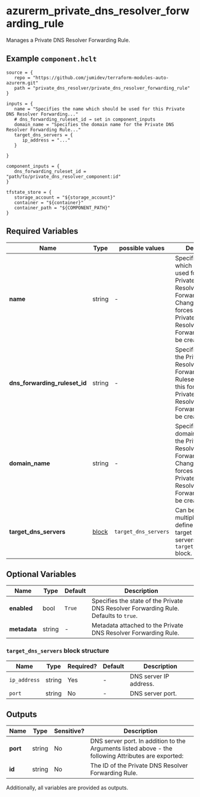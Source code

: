 # azurerm_private_dns_resolver_forwarding_rule

Manages a Private DNS Resolver Forwarding Rule.

## Example `component.hclt`

```hcl
source = {
   repo = "https://github.com/jumidev/terraform-modules-auto-azurerm.git"   
   path = "private_dns_resolver/private_dns_resolver_forwarding_rule"   
}

inputs = {
   name = "Specifies the name which should be used for this Private DNS Resolver Forwarding..."   
   # dns_forwarding_ruleset_id → set in component_inputs
   domain_name = "Specifies the domain name for the Private DNS Resolver Forwarding Rule..."   
   target_dns_servers = {
      ip_address = "..."      
   }
   
}

component_inputs = {
   dns_forwarding_ruleset_id = "path/to/private_dns_resolver_component:id"   
}

tfstate_store = {
   storage_account = "${storage_account}"   
   container = "${container}"   
   container_path = "${COMPONENT_PATH}"   
}

```

## Required Variables

| Name | Type |  possible values |  Description |
| ---- | --------- |  ----------- | ----------- |
| **name** | string |  -  |  Specifies the name which should be used for this Private DNS Resolver Forwarding Rule. Changing this forces a new Private DNS Resolver Forwarding Rule to be created. | 
| **dns_forwarding_ruleset_id** | string |  -  |  Specifies the ID of the Private DNS Resolver Forwarding Ruleset. Changing this forces a new Private DNS Resolver Forwarding Rule to be created. | 
| **domain_name** | string |  -  |  Specifies the domain name for the Private DNS Resolver Forwarding Rule. Changing this forces a new Private DNS Resolver Forwarding Rule to be created. | 
| **target_dns_servers** | [block](#target_dns_servers-block-structure) |  `target_dns_servers`  |  Can be specified multiple times to define multiple target DNS servers. Each `target_dns_servers` block. | 

## Optional Variables

| Name | Type |  Default  |  Description |
| ---- | --------- |  ----------- | ----------- |
| **enabled** | bool |  `True`  |  Specifies the state of the Private DNS Resolver Forwarding Rule. Defaults to `true`. | 
| **metadata** | string |  -  |  Metadata attached to the Private DNS Resolver Forwarding Rule. | 

### `target_dns_servers` block structure

| Name | Type | Required? | Default | Description |
| ---- | ---- | --------- | ------- | ----------- |
| `ip_address` | string | Yes | - | DNS server IP address. |
| `port` | string | No | - | DNS server port. |



## Outputs

| Name | Type | Sensitive? | Description |
| ---- | ---- | --------- | --------- |
| **port** | string | No  | DNS server port. In addition to the Arguments listed above - the following Attributes are exported: | 
| **id** | string | No  | The ID of the Private DNS Resolver Forwarding Rule. | 

Additionally, all variables are provided as outputs.
